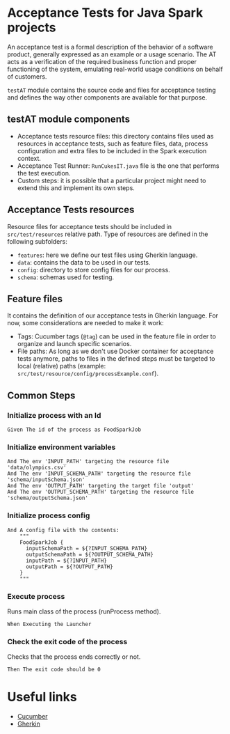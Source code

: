 # Acceptance Tests for Java Spark projects

An acceptance test is a formal description of the behavior of a software product, generally expressed as an example or 
a usage scenario. The AT acts as a verification of the required business function and proper functioning of the system, 
emulating real-world usage conditions on behalf of customers.

`testAT` module contains the source code and files for acceptance testing and defines the way other components are 
available for that purpose.

## testAT module components
 * Acceptance tests resource files: this directory contains files used as resources in acceptance tests, such as 
feature files, data, process configuration and extra files to be included in the Spark execution context.
 * Acceptance Test Runner: `RunCukesIT.java` file is the one that performs the test execution.
 * Custom steps: it is possible that a particular project might need to extend this and implement its own steps.

## Acceptance Tests resources
Resource files for acceptance tests should be included in `src/test/resources` relative path. Type of resources 
are defined in the following subfolders:
 * `features`: here we define our test files using Gherkin language.
 * `data`: contains the data to be used in our tests.
 * `config`: directory to store config files for our process.
 * `schema`: schemas used for testing.

## Feature files
It contains the definition of our acceptance tests in Gherkin language. For now, some considerations are needed to 
make it work:
* Tags: Cucumber tags (`@tag`) can be used in the feature file in order to organize and launch specific scenarios. 
* File paths: As long as we don't use Docker container for acceptance tests anymore, paths to files in the defined 
steps must be targeted to local (relative) paths (example: `src/test/resource/config/processExample.conf`).

## Common Steps

### Initialize process with an Id

```
Given The id of the process as FoodSparkJob
```

### Initialize environment variables

```
And The env 'INPUT_PATH' targeting the resource file 'data/olympics.csv'
And The env 'INPUT_SCHEMA_PATH' targeting the resource file 'schema/inputSchema.json'
And The env 'OUTPUT_PATH' targeting the target file 'output'
And The env 'OUTPUT_SCHEMA_PATH' targeting the resource file 'schema/outputSchema.json'
```

### Initialize process config

```
And A config file with the contents:
    """
    FoodSparkJob {
      inputSchemaPath = ${?INPUT_SCHEMA_PATH}
      outputSchemaPath = ${?OUTPUT_SCHEMA_PATH}
      inputPath = ${?INPUT_PATH}
      outputPath = ${?OUTPUT_PATH}
    }
    """
```

### Execute process

Runs main class of the process (runProcess method).

```
When Executing the Launcher
```

### Check the exit code of the process

Checks that the process ends correctly or not.

```
Then The exit code should be 0
```

# Useful links
* [Cucumber](https://cucumber.io/)
* [Gherkin](https://docs.cucumber.io/gherkin/reference/)
